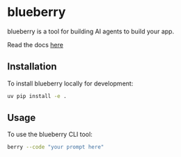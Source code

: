 # blueberry

blueberry is a tool for building AI agents to build your app.

Read the docs [here](https://lumiralabs.github.io/blueberry/)

## Installation

To install blueberry locally for development:

```bash
uv pip install -e .
```

## Usage

To use the blueberry CLI tool:

```bash
berry --code "your prompt here"
```
